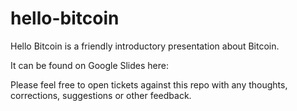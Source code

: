 # hello-bitcoin
Hello Bitcoin is a friendly introductory presentation about Bitcoin.

It can be found on Google Slides here: 

Please feel free to open tickets against this repo with any thoughts, corrections, suggestions or other feedback.
